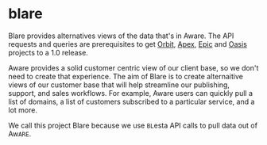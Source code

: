# blare

Blare provides alternatives views of the data that's in Aware. The API requests and queries are prerequisites to get [Orbit](https://github.com/jwogrady/orbit), [Apex](https://github.com/jwogrady/apex), [Epic](https://github.com/jwogrady/epic) and [Oasis](https://github.com/jwogrady/oasis) projects to a 1.0 release.

Aware provides a solid customer centric view of our client base, so we don't need to create that experience. The aim of Blare is to create alternaitive views of our customer base that will help streamline our publishing, support, and sales workflows. For example, Aware users can quickly pull a list of domains, a list of customers subscribed to a particular service, and a lot more.

We call this project Blare because we use `BL`esta API calls to pull data out of Aw`ARE`.